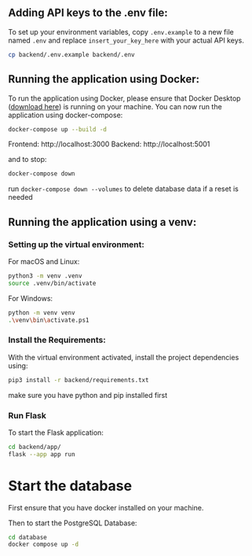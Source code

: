 ## Adding API keys to the .env file:
To set up your environment variables, copy `.env.example` to a new file named `.env` and replace `insert_your_key_here` with your actual API keys.

```bash
cp backend/.env.example backend/.env
```

## Running the application using Docker:
To run the application using Docker, please ensure that Docker Desktop ([download here](https://www.docker.com/products/docker-desktop/)) is running on your machine. You can now run the application using docker-compose:

```bash
docker-compose up --build -d
```
Frontend: http://localhost:3000 Backend: http://localhost:5001

and to stop:
```bash
docker-compose down
```
run `docker-compose down --volumes` to delete database data if a reset is needed


## Running the application using a venv:
### Setting up the virtual environment:

For macOS and Linux:

```bash
python3 -m venv .venv
source .venv/bin/activate
```

For Windows:

```bash
python -m venv venv
.\venv\bin\activate.ps1
```

### Install the Requirements:
With the virtual environment activated, install the project dependencies using:

```bash
pip3 install -r backend/requirements.txt
```
make sure you have python and pip installed first

### Run Flask
To start the Flask application:
```bash
cd backend/app/
flask --app app run
```

# Start the database
First ensure that you have docker installed on your machine.

Then to start the PostgreSQL Database:
```bash
cd database
docker compose up -d
```